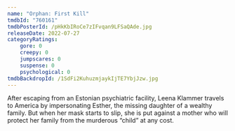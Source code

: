 ```yaml
---
name: "Orphan: First Kill"
tmdbId: "760161"
tmdbPosterId: /pHkKbIRoCe7zIFvqan9LFSaQAde.jpg
releaseDate: 2022-07-27
categoryRatings:
    gore: 0
    creepy: 0
    jumpscares: 0
    suspense: 0
    psychological: 0
tmdbBackdropId: /1SdFi2KuhuzmjaykIjTE7YbjJzw.jpg
---
```

After escaping from an Estonian psychiatric facility, Leena Klammer travels to America by impersonating Esther, the missing daughter of a wealthy family. But when her mask starts to slip, she is put against a mother who will protect her family from the murderous “child” at any cost.
